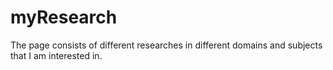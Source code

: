 # myResearch
The page consists of different researches in different domains and subjects that I am interested in. 
